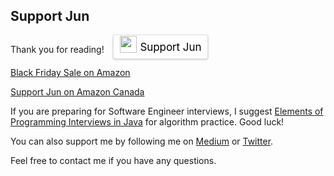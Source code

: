 ## Support Jun

Thank you for reading!&nbsp;&nbsp;&nbsp; <style>.bmc-button img{width: 27px !important;margin-bottom: 1px !important;box-shadow: none !important;border: none !important;vertical-align: middle !important;}.bmc-button{line-height: 36px !important;height:37px !important;text-decoration: none !important;display:inline-flex !important;color:#000000 !important;background-color:#FFFFFF !important;border-radius: 3px !important;border: 1px solid transparent !important;padding: 0px 9px !important;font-size: 17px !important;letter-spacing:-0.08px !important;box-shadow: 0px 1px 2px rgba(190, 190, 190, 0.5) !important;-webkit-box-shadow: 0px 1px 2px 2px rgba(190, 190, 190, 0.5) !important;margin: 0 auto !important; !important;-webkit-box-sizing: border-box !important;box-sizing: border-box !important;-o-transition: 0.3s all linear !important;-webkit-transition: 0.3s all linear !important;-moz-transition: 0.3s all linear !important;-ms-transition: 0.3s all linear !important;transition: 0.3s all linear !important;}.bmc-button:hover, .bmc-button:active, .bmc-button:focus {-webkit-box-shadow: 0px 1px 2px 2px rgba(190, 190, 190, 0.5) !important;text-decoration: none !important;box-shadow: 0px 1px 2px 2px rgba(190, 190, 190, 0.5) !important;opacity: 0.85 !important;color:#000000 !important;}</style><a class="bmc-button" target="_blank" href="https://www.buymeacoffee.com/jun711"><img src="https://www.buymeacoffee.com/assets/img/BMC-btn-logo.svg" alt="Support Jun"><span style="margin-left:5px">Support Jun</span></a> 

<a target="_blank" href="https://www.amazon.com/b/ref=AE_EN_Hero_BlackFriday?node=15529609011&amp;pf_rd_p=73815177-0100-4656-801c-e307a134c941&amp;pf_rd_r=74FN1W840N5Z4JEHP0GH&_encoding=UTF8&tag=jun71107-20&linkCode=ur2&linkId=ae41d698438750bbbfad15feba307c9b&camp=1789&creative=9325">Black Friday Sale on Amazon</a><img src="//ir-na.amazon-adsystem.com/e/ir?t=jun71107-20&l=ur2&o=1" width="1" height="1" border="0" alt="" style="border:none !important; margin:0px !important;" />

<a id="support-on-amzn" href="https://www.amazon.ca/?&amp;_encoding=UTF8&amp;tag=jun7110a-20&amp;linkCode=ur2&amp;linkId=60b74555f1611d644d27d8b13f8b9418&amp;camp=15121&amp;creative=330641" target="_blank">Support Jun on Amazon Canada</a>

If you are preparing for Software Engineer interviews, I suggest <a id="amzn-algo"  href="https://amzn.to/2ljwZnc" target="_blank">Elements of Programming Interviews in Java</a> for algorithm practice. Good luck!

You can also support me by following me on <a id="follow-on-medium" href="https://medium.com/@jun711.g" target="view_window">Medium</a> or <a id="follow-on-twitter" href="https://twitter.com/Jun711_" target="view_window">Twitter</a>.

Feel free to contact me if you have any questions.  
